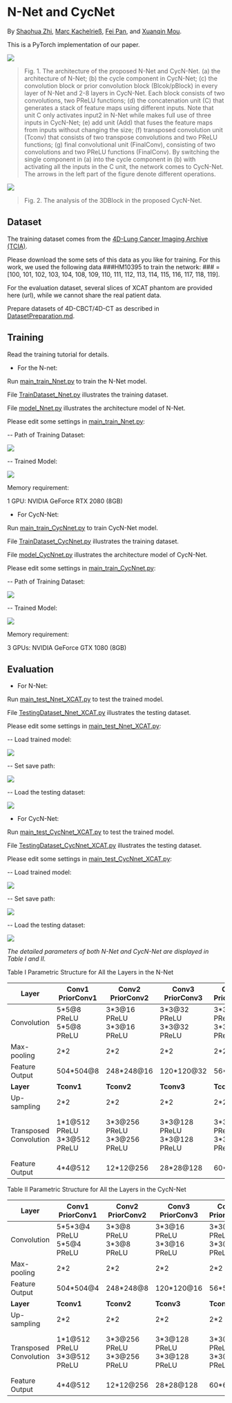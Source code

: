 # N-Net and CycNet

By [Shaohua Zhi](https://www.researchgate.net/profile/Shaohua-Zhi "Shaohua Zhi"), [Marc Kachelrieß](https://bit.ly/3bgnBbA "Marc Kachelrieß"), [Fei Pan](https://www.researchgate.net/profile/Fei-Pan-12 "Fei Pan"), and [Xuanqin Mou](https://bit.ly/3uSjR82 "Xuanqin Mou").

This is a PyTorch implementation of our paper.

![](network_architecture.png)
> Fig. 1. The architecture of the proposed N-Net and CycN-Net. (a) the architecture of N-Net; (b) the cycle component in CycN-Net; (c) the convolution block or prior convolution block (Blcok/pBlock) in every layer of N-Net and 2-8 layers in CycN-Net. Each block consists of two convolutions, two PReLU functions; (d) the concatenation unit (C) that generates a stack of feature maps using different inputs. Note that unit C only activates input2 in N-Net while makes full use of three inputs in CycN-Net; (e) add unit (Add) that fuses the feature maps from inputs without changing the size; (f) transposed convolution unit (Tconv) that consists of two transpose convolutions and two PReLU functions; (g) final convolutional unit (FinalConv), consisting of two convolutions and two PReLU functions (FinalConv). By switching the single component in (a) into the cycle component in (b) with activating all the inputs in the C unit, the network comes to CycN-Net. The arrows in the left part of the figure denote different operations.

![](media/54ad677f39e072e1df5e16927a81563d.png)
> Fig. 2. The analysis of the 3DBlock in the proposed CycN-Net.

## Dataset
The training dataset comes from the [4D-Lung Cancer Imaging Archive (TCIA)](https://wiki.cancerimagingarchive.net/display/Public/4D-Lung "4D-Lung Cancer Imaging Archive (TCIA)").

Please download the some sets of this data as you like for training. For this work, we used the following data ###HM10395 to train the network: ### = [100, 101, 102, 103, 104, 108, 109, 110, 111, 112, 113, 114, 115, 116, 117, 118, 119].

For the evaluation dataset, several slices of XCAT phantom are provided here (url), while we cannot share the real patient data.

Prepare datasets of 4D-CBCT/4D-CT as described in [DatasetPreparation.md](https://github.com/shaohuazhi/Nnet-and-CycNet/blob/master/DatasetPreparation.md "DatasetPreparation.md").

## Training
Read the training tutorial for details.

- For the N-net:

Run [main_train_Nnet.py](https://github.com/shaohua-zhi/N-Net_and_CycNet/blob/master/N-Net/main_train_Nnet.py "main_train_Nnet.py") to train the N-Net model.

File [TrainDataset_Nnet.py](https://github.com/shaohua-zhi/N-Net_and_CycNet/blob/master/N-Net/TrainDataset_Nnet.py "TrainDataset_Nnet.py") illustrates the training dataset.

File [model_Nnet.py](https://github.com/shaohua-zhi/N-Net_and_CycNet/blob/master/N-Net/model_Nnet.py "model_Nnet.py") illustrates the architecture model of N-Net.

Please edit some settings in [main_train_Nnet.py](https://github.com/shaohua-zhi/N-Net_and_CycNet/blob/master/N-Net/main_train_Nnet.py "main_train_Nnet.py"):

-- Path of Training Dataset:

![](media/478d38a9f55394ddff57d0de3cfef7a4.png)

-- Trained Model:

![](media/4f0e993601be57a742ca91762a588b7b.png)

Memory requirement:

1 GPU: NVIDIA GeForce RTX 2080 (8GB)

- For CycN-Net:

Run [main_train_CycNnet.py](https://github.com/shaohua-zhi/N-Net_and_CycNet/blob/master/CycN-Net/main_train_CycNnet.py "main_train_CycNnet.py") to train CycN-Net model.

File [TrainDataset_CycNnet.py](https://github.com/shaohua-zhi/N-Net_and_CycNet/blob/master/CycN-Net/TrainDataset_CycNnet.py "TrainDataset_CycNnet.py") illustrates the training dataset.

File [model_CycNnet.py](https://github.com/shaohua-zhi/N-Net_and_CycNet/blob/master/CycN-Net/model_CycNnet.py "model_CycNnet.py") illustrates the architecture model of CycN-Net.

Please edit some settings in [main_train_CycNnet.py](https://github.com/shaohua-zhi/N-Net_and_CycNet/blob/master/CycN-Net/main_train_CycNnet.py "main_train_CycNnet.py"): 

-- Path of Training Dataset:

![](media/6e4af40b9a732c074a089eb24c89b1de.png)

-- Trained Model:

![](media/37af13dfa2a7a4c03e0a1be111155590.png)

Memory requirement:

3 GPUs: NVIDIA GeForce GTX 1080 (8GB)

## Evaluation
- For N-Net:

Run [main_test_Nnet_XCAT.py](https://github.com/shaohua-zhi/N-Net_and_CycNet/blob/master/N-Net/main_test_Nnet_XCAT.py "main_test_Nnet_XCAT.py") to test the trained model.

File [TestingDataset_Nnet_XCAT.py](https://github.com/shaohua-zhi/N-Net_and_CycNet/blob/master/N-Net/TestingDataset_Nnet_XCAT.py "TestingDataset_Nnet_XCAT.py") illustrates the testing dataset.

Please edit some settings in [main_test_Nnet_XCAT.py](https://github.com/shaohua-zhi/N-Net_and_CycNet/blob/master/N-Net/main_test_Nnet_XCAT.py "main_test_Nnet_XCAT.py"):

-- Load trained model:

![](media/6c8a8877cd5b93ae13b35828b68b0f28.png)

-- Set save path:

![](media/4671c2a4dc086f744251c3a406ae624f.png)

-- Load the testing dataset:

![](media/11cd5cd2070b4001e42c88b3ff6ee418.png)

- For CycN-Net:

Run [main_test_CycNnet_XCAT.py](https://github.com/shaohua-zhi/N-Net_and_CycNet/blob/master/CycN-Net/main_test_CycNnet_XCAT.py "main_test_CycNnet_XCAT.py") to test the trained model.

File [TestingDataset_CycNnet_XCAT.py](https://github.com/shaohua-zhi/N-Net_and_CycNet/blob/master/CycN-Net/TestingDataset_CycNnet_XCAT.py "TestingDataset_CycNnet_XCAT.py") illustrates the testing dataset.

Please edit some settings in [main_test_CycNnet_XCAT.py](https://github.com/shaohua-zhi/N-Net_and_CycNet/blob/master/CycN-Net/main_test_CycNnet_XCAT.py "main_test_CycNnet_XCAT.py"):

-- Load trained model:

![](media/352e4594d1236ee64bf583aff49a537f.png)

-- Set save path:

![](media/210a6f92abfdacc23e0854bbf705f614.png)

-- Load the testing dataset:

![](media/184e0cc91d8cf1e8969827d30710e2ab.png)

*The detailed parameters of both N-Net and CycN-Net are displayed in Table I and II.*

Table I Parametric Structure for All the Layers in the N-Net

| **Layer**              | **Conv1** **PriorConv1**      | **Conv2** **PriorConv2**      | **Conv3** **PriorConv3**      | **Conv4** **PriorConv4**    | **Conv5** **PriorConv5**      | **Conv6** **PriorConv6**      | **Conv7** **PriorConv7**      | **Conv8** **PriorConv8**          |
|------------------------|-------------------------------|-------------------------------|-------------------------------|-----------------------------|-------------------------------|-------------------------------|-------------------------------|-----------------------------------|
| Convolution            | 5\*5@8 PReLU 5\*5@8 PReLU     | 3\*3@16 PReLU 3\*3@16 PReLU   | 3\*3@32 PReLU 3\*3@32 PReLU   | 3\*3@64 PReLU 3\*3@64 PReLU | 3\*3@128 PReLU 3\*3@128 PReLU | 3\*3@256 PReLU 3\*3@256 PReLU | 3\*3@512 PReLU 1\*1@512 PReLU | 1\*1@512 PReLU 1\*1@512 PReLU     |
| Max-pooling            | 2\*2                          | 2\*2                          | 2\*2                          | 2\*2                        | 2\*2                          | 2\*2                          | 2\*2                          | ---                               |
| Feature Output         | 504\*504@8                    | 248\*248@16                   | 120\*120@32                   | 56\*56@64                   | 24\*24@128                    | 8\*8@256                      | 2\*2@512                      | 1\*1@512                          |
| **Layer**              | **Tconv1**                    | **Tconv2**                    | **Tconv3**                    | **Tconv4**                  | **Tconv5**                    | **Tconv6**                    | **Tconv7**                    | **FinalConv**                     |
| Up-sampling            | 2\*2                          | 2\*2                          | 2\*2                          | 2\*2                        | 2\*2                          | 2\*2                          | 2\*2                          | ---                               |
| Transposed Convolution | 1\*1@512 PReLU 3\*3@512 PReLU | 3\*3@256 PReLU 3\*3@256 PReLU | 3\*3@128 PReLU 3\*3@128 PReLU | 3\*3@64 PReLU 3\*3@64 PReLU | 3\*3@32 PReLU 3\*3@32 PReLU   | 3\*3@16 PReLU 3\*3@16 PReLU   | 5\*5@16 PReLU 5\*5@16 PReLU   | 1\*1@16 PReLU 3\*3@8 PReLU 1\*1@1 |
| Feature Output         | 4\*4@512                      | 12\*12@256                    | 28\*28@128                    | 60\*60@64                   | 124\*124@32                   | 252\*252@16                   | 512\*512@16                   | 512\*512@1                        |

Table II Parametric Structure for All the Layers in the CycN-Net

| **Layer**              | **Conv1** **PriorConv1**      | **Conv2** **PriorConv2**      | **Conv3** **PriorConv3**      | **Conv4** **PriorConv4**    | **Conv5** **PriorConv5**    | **Conv6** **PriorConv6**      | **Conv7** **PriorConv7**      | **Conv8** **PriorConv8**          |
|------------------------|-------------------------------|-------------------------------|-------------------------------|-----------------------------|-----------------------------|-------------------------------|-------------------------------|-----------------------------------|
| Convolution            | 5\*5\*3@4 PReLU 5\*5@4 PReLU  | 3\*3@8 PReLU 3\*3@8 PReLU     | 3\*3@16 PReLU 3\*3@16 PReLU   | 3\*3@32 PReLU 3\*3@32 PReLU | 3\*3@64 PReLU 3\*3@64 PReLU | 3\*3@128 PReLU 3\*3@128 PReLU | 3\*3@256 PReLU 1\*1@256 PReLU | 1\*1@256 PReLU 1\*1@256 PReLU     |
| Max-pooling            | 2\*2                          | 2\*2                          | 2\*2                          | 2\*2                        | 2\*2                        | 2\*2                          | 2\*2                          | ---                               |
| Feature Output         | 504\*504@4                    | 248\*248@8                    | 120\*120@16                   | 56\*56@32                   | 24\*24@64                   | 8\*8@128                      | 2\*2@256                      | 1\*1@256                          |
| **Layer**              | **Tconv1**                    | **Tconv2**                    | **Tconv3**                    | **Tconv4**                  | **Tconv5**                  | **Tconv6**                    | **Tconv7**                    | **FinalConv**                     |
| Up-sampling            | 2\*2                          | 2\*2                          | 2\*2                          | 2\*2                        | 2\*2                        | 2\*2                          | 2\*2                          | ---                               |
| Transposed Convolution | 1\*1@512 PReLU 3\*3@512 PReLU | 3\*3@256 PReLU 3\*3@256 PReLU | 3\*3@128 PReLU 3\*3@128 PReLU | 3\*3@64 PReLU 3\*3@64 PReLU | 3\*3@32 PReLU 3\*3@32 PReLU | 3\*3@16 PReLU 3\*3@16 PReLU   | 5\*5@16 PReLU 5\*5@16 PReLU   | 1\*1@16 PReLU 3\*3@8 PReLU 1\*1@1 |
| Feature Output         | 4\*4@512                      | 12\*12@256                    | 28\*28@128                    | 60\*60@64                   | 124\*124@32                 | 252\*252@16                   | 512\*512@16                   | 512\*512@1                        |
